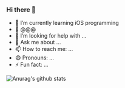 ### Hi there 👋

- 🌱 I’m currently learning iOS programming
- 👯 @@@
- 🤔 I’m looking for help with ...
- 💬 Ask me about ...
- 📫 How to reach me: ...
- 😄 Pronouns: ...
- ⚡ Fun fact: ...

![Anurag's github stats](https://github-readme-stats.vercel.app/api?username=sapere4ude&show_icons=true&theme=dracula)
